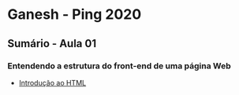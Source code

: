 # Ganesh - Ping 2020

## Sumário - Aula 01

### Entendendo a estrutura do front-end de uma página Web
- [Introdução ao HTML](https://github.com/Haltz01/Ganesh_PingWeb2020_Aula01/blob/master/Aula01_HTML.md)
